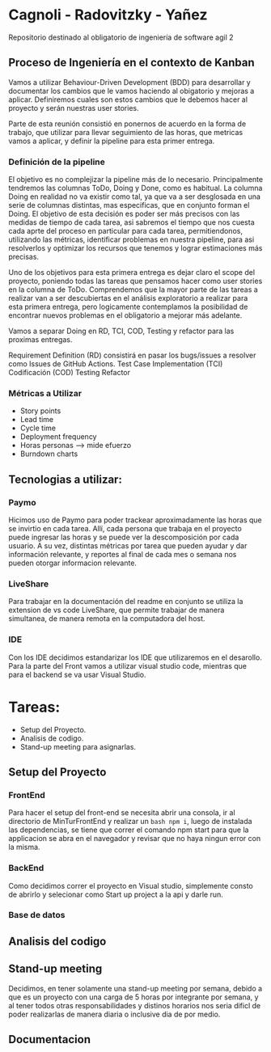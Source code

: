 # Cagnoli - Radovitzky - Yañez

Repositorio destinado al obligatorio de ingeniería de software agil 2

## Proceso de Ingeniería en el contexto de Kanban

Vamos a utilizar Behaviour-Driven Development (BDD) para desarrollar y documentar los cambios que le vamos haciendo al obigatorio y mejoras a aplicar. Definiremos cuales son estos cambios que le debemos hacer al proyecto y serán nuestras user stories.

Parte de esta reunión consistió en ponernos de acuerdo en la forma de trabajo, que utilizar para llevar seguimiento de las horas, que metricas vamos a aplicar, y definir la pipeline para esta primer entrega.

### Definición de la pipeline

El objetivo es no complejizar la pipeline más de lo necesario. Principalmente tendremos las columnas ToDo, Doing y Done, como es habitual. La columna Doing en realidad no va existir como tal, ya que va a ser desglosada en una serie de columnas distintas, mas especificas, que en conjunto forman el Doing. El objetivo de esta decisión es poder ser más precisos con las medidas de tiempo de cada tarea, asi sabremos el tiempo que nos cuesta cada aprte del proceso en particular para cada tarea, permitiendonos, utilizando las métricas, identificar problemas en nuestra pipeline, para asi resolverlos y optimizar los recursos que tenemos y lograr estimaciones más precisas.

Uno de los objetivos para esta primera entrega es dejar claro el scope del proyecto, poniendo todas las tareas que pensamos hacer como user stories en la columna de ToDo. Comprendemos que la mayor parte de las tareas a realizar van a ser descubiertas en el análisis exploratorio a realizar para esta primera entrega, pero logicamente contemplamos la posibilidad de encontrar nuevos problemas en el obligatorio a mejorar más adelante.

Vamos a separar Doing en RD, TCI, COD, Testing y refactor para las proximas entregas. 

Requirement Definition (RD) consistirá en pasar los bugs/issues a resolver como Issues de GitHub Actions.
Test Case Implementation (TCI)
Codificación (COD)
Testing
Refactor
### Métricas a Utilizar

- Story points
- Lead time
- Cycle time
- Deployment frequency
- Horas personas --> mide efuerzo
- Burndown charts

## Tecnologias a utilizar:

### Paymo

Hicimos uso de Paymo para poder trackear aproximadamente las horas que se invirtio en cada tarea.
Allí, cada persona que trabaja en el proyecto puede ingresar las horas y se puede ver la descomposición por cada usuario. A su vez, distintas métricas por tarea que pueden ayudar y dar información relevante, y reportes al final de cada mes o semana nos pueden otorgar informacion relevante.

### LiveShare

Para trabajar en la documentación del readme en conjunto se utiliza la extension de vs code LiveShare, que permite trabajar de manera simultanea, de manera remota en la computadora del host.

### IDE

Con los IDE decidimos estandarizar los IDE que utilizaremos en el desarollo. Para la parte del Front vamos a utilizar visual studio code, mientras que para el backend se va usar Visual Studio.

# Tareas:

- Setup del Proyecto.
- Analisis de codigo.
- Stand-up meeting para asignarlas.

## Setup del Proyecto

### FrontEnd

Para hacer el setup del front-end se necesita abrir una consola, ir al directorio de MinTurFrontEnd y realizar un `bash npm i`, luego de instalada las dependencias, se tiene que correr el comando npm start para que la applicacion se abra en el navegador y revisar que no haya ningun error con la misma.

### BackEnd

Como decidimos correr el proyecto en Visual studio, simplemente consto de abrirlo y selecionar como Start up project a la api y darle run.

### Base de datos

## Analisis del codigo

## Stand-up meeting

Decidimos, en tener solamente una  stand-up meeting por semana, debido a que es un proyecto con una carga de 5 horas por integrante por semana, y al tener todos otras responsabilidades y distinos horarios nos seria dificl de poder realizarlas de manera diaria o inclusive dia de por medio.

## Documentacion
